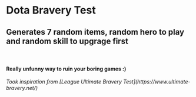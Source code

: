 # Dota Bravery Test

<h2>Generates 7 random items, random hero to play and random skill to upgrage first</h2>
</br>
<h4>Really unfunny way to ruin your boring games :)</h4>
<i>Took inspiration from [League Ultimate Bravery Test](https://www.ultimate-bravery.net/)</i>
